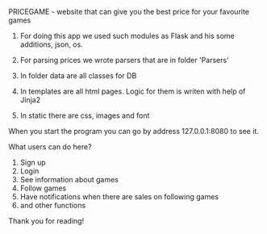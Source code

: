 PRICEGAME - website that can give you the best price for your favourite games

1) For doing this app we used such modules as Flask and his some additions, json, os.

2) For parsing prices we wrote parsers that are in folder 'Parsers'

3) In folder data are all classes for DB

4) In templates are all html pages. Logic for them is writen with help of Jinja2

5) In static there are css, images and font

When you start the program you can go by address 127.0.0.1:8080 to see it.

What users can do here?
1) Sign up
2) Login
3) See information about games
4) Follow games
5) Have notifications when there are sales on following games 
6) and other functions

Thank you for reading!
